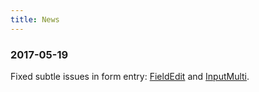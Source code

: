 ```yaml
---
title: News
---
```


### 2017-05-19

Fixed subtle issues in form entry: [FieldEdit](Components#fieldedit) and
[InputMulti]({{site.appBase}}/components/InputMulti.jsx).
